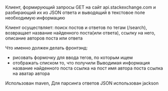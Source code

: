 Клиент, формирующий  запросы GET на сайт api.stackexchange.com и разбирающий их
из JSON ответа и выводящий в текстовое поле необходимую информацию

Клиент осуществляет:
поиск постов и ответов по тегам (/search), возвращает название найденного поста(или ответа), ссылку на него, описание авторов поста или ответа

Что именно должен делать фронтэнд:
* рисовать формочку для ввода тегов, по которым ищем
* отображать списком то, что получили 
Выводимая информация 
название найденного поста
ссылка на пост
имя автора поста
ссылка на аватар автора


Использован maven,
Для парсинга ответов JSON использован jackson

